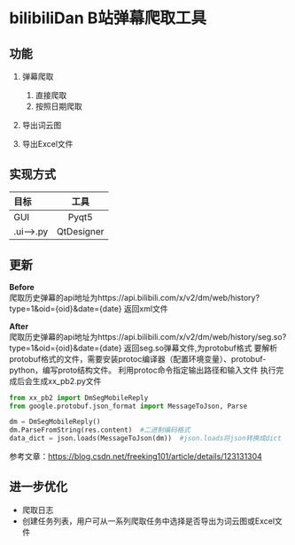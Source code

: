 # bilibiliDan B站弹幕爬取工具

## 功能
1. 弹幕爬取
    1. 直接爬取
    2. 按照日期爬取
  
2. 导出词云图

3. 导出Excel文件

## 实现方式
| 目标  | 工具  |
|:-----|:------:|
| GUI  | Pyqt5|
| .ui-->.py | QtDesigner  |

## 更新
**Before**<br/>
爬取历史弹幕的api地址为https://api.bilibili.com/x/v2/dm/web/history?type=1&oid={oid}&date={date}
返回xml文件

**After**<br/>
爬取历史弹幕的api地址为https://api.bilibili.com/x/v2/dm/web/history/seg.so?type=1&oid={oid}&date={date}
返回seg.so弹幕文件,为protobuf格式
要解析protobuf格式的文件，需要安装protoc编译器（配置环境变量）、protobuf-python，编写proto结构文件。
利用protoc命令指定输出路径和输入文件
执行完成后会生成xx_pb2.py文件
```python
from xx_pb2 import DmSegMobileReply
from google.protobuf.json_format import MessageToJson, Parse

dm = DmSegMobileReply()
dm.ParseFromString(res.content)  #二进制编码格式
data_dict = json.loads(MessageToJson(dm))  #json.loads将json转换成dict
```
参考文章：https://blog.csdn.net/freeking101/article/details/123131304

## 进一步优化
- 爬取日志
- 创建任务列表，用户可从一系列爬取任务中选择是否导出为词云图或Excel文件

